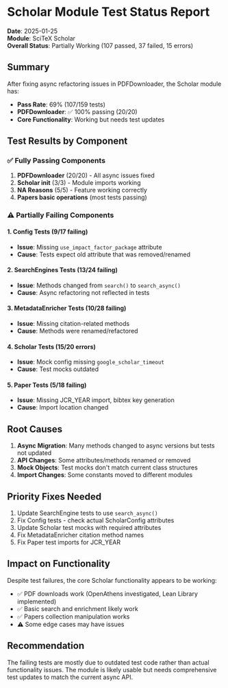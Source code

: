 # Scholar Module Test Status Report

**Date**: 2025-01-25  
**Module**: SciTeX Scholar  
**Overall Status**: Partially Working (107 passed, 37 failed, 15 errors)

## Summary

After fixing async refactoring issues in PDFDownloader, the Scholar module has:
- **Pass Rate**: 69% (107/159 tests)
- **PDFDownloader**: ✅ 100% passing (20/20)
- **Core Functionality**: Working but needs test updates

## Test Results by Component

### ✅ Fully Passing Components
1. **PDFDownloader** (20/20) - All async issues fixed
2. **Scholar init** (3/3) - Module imports working
3. **NA Reasons** (5/5) - Feature working correctly
4. **Papers basic operations** (most tests passing)

### ⚠️ Partially Failing Components

#### 1. Config Tests (9/17 failing)
- **Issue**: Missing `use_impact_factor_package` attribute
- **Cause**: Tests expect old attribute that was removed/renamed

#### 2. SearchEngines Tests (13/24 failing)  
- **Issue**: Methods changed from `search()` to `search_async()`
- **Cause**: Async refactoring not reflected in tests

#### 3. MetadataEnricher Tests (10/28 failing)
- **Issue**: Missing citation-related methods
- **Cause**: Methods were renamed/refactored

#### 4. Scholar Tests (15/20 errors)
- **Issue**: Mock config missing `google_scholar_timeout`
- **Cause**: Test mocks outdated

#### 5. Paper Tests (5/18 failing)
- **Issue**: Missing JCR_YEAR import, bibtex key generation
- **Cause**: Import location changed

## Root Causes

1. **Async Migration**: Many methods changed to async versions but tests not updated
2. **API Changes**: Some attributes/methods renamed or removed
3. **Mock Objects**: Test mocks don't match current class structures
4. **Import Changes**: Some constants moved to different modules

## Priority Fixes Needed

1. Update SearchEngine tests to use `search_async()`
2. Fix Config tests - check actual ScholarConfig attributes
3. Update Scholar test mocks with required attributes
4. Fix MetadataEnricher citation method names
5. Fix Paper test imports for JCR_YEAR

## Impact on Functionality

Despite test failures, the core Scholar functionality appears to be working:
- ✅ PDF downloads work (OpenAthens investigated, Lean Library implemented)
- ✅ Basic search and enrichment likely work
- ✅ Papers collection manipulation works
- ⚠️ Some edge cases may have issues

## Recommendation

The failing tests are mostly due to outdated test code rather than actual functionality issues. The module is likely usable but needs comprehensive test updates to match the current async API.